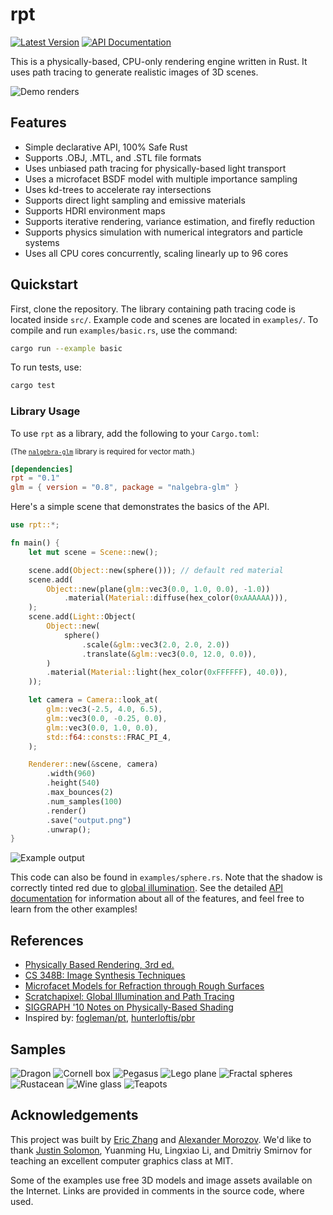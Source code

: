 # rpt

[![Latest Version](https://img.shields.io/crates/v/rpt.svg)](https://crates.io/crates/rpt)
[![API Documentation](https://docs.rs/rpt/badge.svg)](https://docs.rs/rpt)

This is a physically-based, CPU-only rendering engine written in Rust. It uses path tracing to generate realistic images of 3D scenes.

![Demo renders](https://i.imgur.com/cFU8Zca.jpg)

## Features

- Simple declarative API, 100% Safe Rust
- Supports .OBJ, .MTL, and .STL file formats
- Uses unbiased path tracing for physically-based light transport
- Uses a microfacet BSDF model with multiple importance sampling
- Uses kd-trees to accelerate ray intersections
- Supports direct light sampling and emissive materials
- Supports HDRI environment maps
- Supports iterative rendering, variance estimation, and firefly reduction
- Supports physics simulation with numerical integrators and particle systems
- Uses all CPU cores concurrently, scaling linearly up to 96 cores

## Quickstart

First, clone the repository. The library containing path tracing code is located inside `src/`. Example code and scenes are located in `examples/`. To compile and run `examples/basic.rs`, use the command:

```bash
cargo run --example basic
```

To run tests, use:

```bash
cargo test
```

### Library Usage

To use `rpt` as a library, add the following to your `Cargo.toml`:

<sub>(The [`nalgebra-glm`](https://www.nalgebra.org/) library is required for vector math.)</sub>

```toml
[dependencies]
rpt = "0.1"
glm = { version = "0.8", package = "nalgebra-glm" }
```

Here's a simple scene that demonstrates the basics of the API.

```rust
use rpt::*;

fn main() {
    let mut scene = Scene::new();

    scene.add(Object::new(sphere())); // default red material
    scene.add(
        Object::new(plane(glm::vec3(0.0, 1.0, 0.0), -1.0))
            .material(Material::diffuse(hex_color(0xAAAAAA))),
    );
    scene.add(Light::Object(
        Object::new(
            sphere()
                .scale(&glm::vec3(2.0, 2.0, 2.0))
                .translate(&glm::vec3(0.0, 12.0, 0.0)),
        )
        .material(Material::light(hex_color(0xFFFFFF), 40.0)),
    ));

    let camera = Camera::look_at(
        glm::vec3(-2.5, 4.0, 6.5),
        glm::vec3(0.0, -0.25, 0.0),
        glm::vec3(0.0, 1.0, 0.0),
        std::f64::consts::FRAC_PI_4,
    );

    Renderer::new(&scene, camera)
        .width(960)
        .height(540)
        .max_bounces(2)
        .num_samples(100)
        .render()
        .save("output.png")
        .unwrap();
}
```

![Example output](https://i.imgur.com/RioQyXf.png)

This code can also be found in `examples/sphere.rs`. Note that the shadow is correctly tinted red due to [global illumination](https://en.wikipedia.org/wiki/Global_illumination). See the detailed [API documentation](https://docs.rs/rpt) for information about all of the features, and feel free to learn from the other examples!

## References

- [Physically Based Rendering, 3rd ed.](http://www.pbr-book.org/)
- [CS 348B: Image Synthesis Techniques](https://graphics.stanford.edu/courses/cs348b/)
- [Microfacet Models for Refraction through Rough Surfaces](https://www.graphics.cornell.edu/~bjw/microfacetbsdf.pdf)
- [Scratchapixel: Global Illumination and Path Tracing](https://www.scratchapixel.com/lessons/3d-basic-rendering/global-illumination-path-tracing)
- [SIGGRAPH '10 Notes on Physically-Based Shading](https://renderwonk.com/publications/s2010-shading-course/hoffman/s2010_physically_based_shading_hoffman_a_notes.pdf)
- Inspired by: [fogleman/pt](https://github.com/fogleman/pt), [hunterloftis/pbr](https://github.com/hunterloftis/pbr)

## Samples

![Dragon](https://i.imgur.com/UEWtPDi.png)
![Cornell box](https://i.imgur.com/K7H8rz4.png)
![Pegasus](https://i.imgur.com/sBKAboG.png)
![Lego plane](https://i.imgur.com/BMVCnZ7.png)
![Fractal spheres](https://i.imgur.com/4aO9A2o.png)
![Rustacean](https://i.imgur.com/zZgl7jE.png)
![Wine glass](https://i.imgur.com/8EAmwuq.png)
![Teapots](https://i.imgur.com/P3tnnaa.png)

## Acknowledgements

This project was built by [Eric Zhang](https://github.com/ekzhang) and [Alexander Morozov](https://github.com/scanhex). We'd like to thank [Justin Solomon](https://people.csail.mit.edu/jsolomon/), Yuanming Hu, Lingxiao Li, and Dmitriy Smirnov for teaching an excellent computer graphics class at MIT.

Some of the examples use free 3D models and image assets available on the Internet. Links are provided in comments in the source code, where used.
